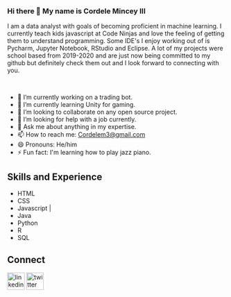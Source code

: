 ### Hi there 👋 My name is Cordele Mincey III

I am a data analyst with goals of becoming proficient in machine learning. I currently teach kids javascript at Code Ninjas and love the feeling of getting them to understand programming. Some IDE's I enjoy working out of is Pycharm, Jupyter Notebook, RStudio and Eclipse. A lot of my projects were school based from 2019-2020 and are just now being committed to my github but definitely check them out and I look forward to connecting with you.

<br />

<!--
**cmincey3/cmincey3** is a ✨ _special_ ✨ repository because its `README.md` (this file) appears on your GitHub profile.

Here are some ideas to get you started:

-->
- 🔭 I’m currently working on a trading bot.
- 🌱 I’m currently learning Unity for gaming.
- 👯 I’m looking to collaborate on any open source project.
- 🤔 I’m looking for help with a job currently.
- 💬 Ask me about anything in my expertise.
- 📫 How to reach me: Cordelem3@gmail.com
- 😄 Pronouns: He/him
- ⚡ Fun fact: I'm learning how to play jazz piano.

## Skills and Experience

- HTML
- CSS
- Javascript
|
- Java
- Python
- R
- SQL


## Connect

[<img src='https://cdn.jsdelivr.net/npm/simple-icons@3.0.1/icons/linkedin.svg' alt='linkedin' height='40'>](https://www.linkedin.com/in/https://www.linkedin.com/in/cmincey3//)  [<img src='https://cdn.jsdelivr.net/npm/simple-icons@3.0.1/icons/twitter.svg' alt='twitter' height='40'>](https://twitter.com/https://twitter.com/_cmincey)  
  
